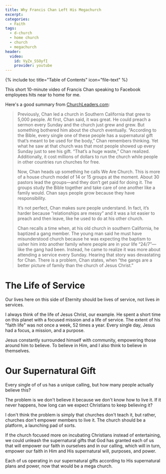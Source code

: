 ```yaml
---
title: Why Francis Chan Left His Megachurch
excerpt:
categories:
  - Faith
tags:
  - d-church
  - home church
  - church
  - megachurch
header:
  video:
    id: VyZx_SSOyfI
    provider: youtube
---
```


{% include toc title="Table of Contents" icon="file-text" %}

This short 10-minute video of Francis Chan speaking to Facebook employees hits near to home for me.

Here's a good summary from [ChurchLeaders.com](http://churchleaders.com/news/306138-francis-chan-facebook-employees-asked-god-make-rich-left-megachurch.html):

> Previously, Chan led a church in Southern California that grew to 5,000 people. At first, Chan said, it was great. He could preach a sermon every Sunday and the church just grew and grew. But something bothered him about the church eventually. “According to the Bible, every single one of these people has a supernatural gift that’s meant to be used for the body,” Chan remembers thinking. Yet what he saw at that church was that most people showed up every Sunday just to see his gift. “That’s a huge waste,” Chan realized. Additionally, it cost millions of dollars to run the church while people in other countries run churches for free.
>
> Now, Chan heads up something he calls We Are Church. This is more of a house church model of 14 or 15 groups at the moment. About 30 pastors lead the groups—and they don’t get paid for doing it. The groups study the Bible together and take care of one another like a family would. Chan says people grow because they have responsibility.
>
> It’s not perfect, Chan makes sure people understand. In fact, it’s harder because “relationships are messy” and it was a lot easier to preach and then leave, like he used to do at his other church.
>
> Chan recalls a time when, at his old church in southern California, he baptized a gang member. The young man said he must have misunderstood church because he was expecting the baptism to usher him into another family where people are in your life “24/7”—like the gang had been. Instead, he came to realize it was more about attending a service every Sunday.
> Hearing that story was devastating for Chan. There is a problem, Chan states, when “the gangs are a better picture of family than the church of Jesus Christ.”

# The Life of Service
Our lives here on this side of Eternity should be lives of service, not lives *in* services.

I always think of the life of Jesus Christ, our example. He spent a short time on this planet with a focused mission and a life of service. The extent of his "faith life" was not once a week, 52 times a year. Every single day, Jesus had a focus, a mission, and a purpose.

Jesus constantly surrounded himself with community, empowering those around him to believe. To believe in Him, and I also think to believe in themselves.

# Our Supernatural Gift
Every single of of us has a unique calling, but how many people actually believe this?

The problem is we don't believe it because we don't know how to live it. If it never happens, how long can we expect Christians to keep believing it?

I don't think the problem is simply that churches don't teach it, but rather, churches don't empower members to live it. The church should be a platform, a launching pad of sorts.

If the church focused more on incubating Christians instead of entertaining, we could unleash the supernatural gifts that God has granted each of us that will empower our faith in ourselves and in our calling, which will in turn, empower our faith in Him and His supernatural will, purposes, and power.

Each of us operating in our supernatural gifts according to His supernatural plans and power, now that would be a mega church.
